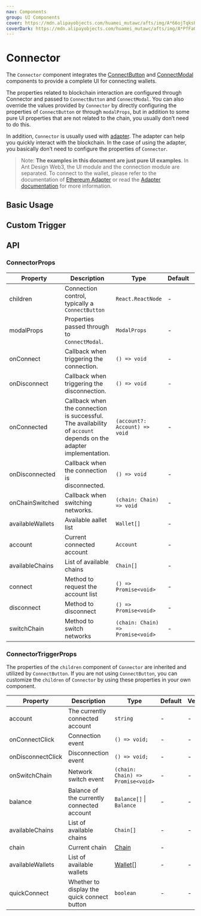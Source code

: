 ```yaml
---
nav: Components
group: UI Components
cover: https://mdn.alipayobjects.com/huamei_mutawc/afts/img/A*66ojTqksPJsAAAAAAAAAAAAADlrGAQ/original
coverDark: https://mdn.alipayobjects.com/huamei_mutawc/afts/img/A*PfFaQbs3w98AAAAAAAAAAAAADlrGAQ/original
---
```


# Connector

The `Connector` component integrates the [ConnectButton](../connect-button/index.md) and [ConnectModal](../connect-modal/index.md) components to provide a complete UI for connecting wallets.

The properties related to blockchain interaction are configured through Connector and passed to `ConnectButton` and `ConnectModal`. You can also override the values provided by `Connector` by directly configuring the properties of `ConnectButton` or through `modalProps`, but in addition to some pure UI properties that are not related to the chain, you usually don’t need to do this.

In addition, `Connector` is usually used with [adapter](../../guide/adapter). The adapter can help you quickly interact with the blockchain. In the case of using the adapter, you basically don’t need to configure the properties of `Connector`.

> Note: **The examples in this document are just pure UI examples**. In Ant Design Web3, the UI module and the connection module are separated. To connect to the wallet, please refer to the documentation of [Ethereum Adapter](../ethereum/index.md) or read the [Adapter documentation](../../../../docs/guide/adapter.md) for more information.

## Basic Usage

<code src="./demos/basic.tsx"></code>

## Custom Trigger

<code src="./demos/custom-trigger.tsx"></code>

## API

### ConnectorProps

| Property | Description | Type | Default | Version |
| --- | --- | --- | --- | --- |
| children | Connection control, typically a `ConnectButton` | `React.ReactNode` | - | - |
| modalProps | Properties passed through to `ConnectModal`. | `ModalProps` | - | - |
| onConnect | Callback when triggering the connection. | `() => void` | - | - |
| onDisconnect | Callback when triggering the disconnection. | `() => void` | - | - |
| onConnected | Callback when the connection is successful. The availability of `account` depends on the adapter implementation. | `(account?: Account) => void` | - | - |
| onDisconnected | Callback when the connection is disconnected. | `() => void` | - | - |
| onChainSwitched | Callback when switching networks. | `(chain: Chain) => void` | - | - |
| availableWallets | Available aallet list | `Wallet[]` | - | - |
| account | Current connected account | `Account` | - | - |
| availableChains | List of available chains | `Chain[]` | - | - |
| connect | Method to request the account list | `() => Promise<void>` | - | - |
| disconnect | Method to disconnect | `() => Promise<void>` | - | - |
| switchChain | Method to switch networks | `(chain: Chain) => Promise<void>` | - | - |

### ConnectorTriggerProps

The properties of the `children` component of `Connector` are inherited and utilized by `ConnectButton`. If you are not using `ConnectButton`, you can customize the `children` of `Connector` by using these properties in your own component.

| Property | Description | Type | Default | Version |
| --- | --- | --- | --- | --- |
| account | The currently connected account | `string` | - | - |
| onConnectClick | Connection event | `() => void;` | - | - |
| onDisconnectClick | Disconnection event | `() => void;` | - | - |
| onSwitchChain | Network switch event | `(chain: Chain) => Promise<void>` | - | - |
| balance | Balance of the currently connected account | `Balance[]` \| `Balance` | - | - |
| availableChains | List of available chains | `Chain[]` | - | - |
| chain | Current chain | [Chain](/components/types#chain) | - |  |
| availableWallets | List of available wallets | [Wallet](/components/types#wallet)[] | - | - |
| quickConnect | Whether to display the quick connect button | `boolean` | - | - |
